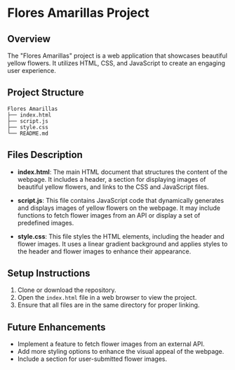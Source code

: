 # Flores Amarillas Project

## Overview
The "Flores Amarillas" project is a web application that showcases beautiful yellow flowers. It utilizes HTML, CSS, and JavaScript to create an engaging user experience.

## Project Structure
```
Flores Amarillas
├── index.html
├── script.js
├── style.css
└── README.md
```

## Files Description

- **index.html**: The main HTML document that structures the content of the webpage. It includes a header, a section for displaying images of beautiful yellow flowers, and links to the CSS and JavaScript files.

- **script.js**: This file contains JavaScript code that dynamically generates and displays images of yellow flowers on the webpage. It may include functions to fetch flower images from an API or display a set of predefined images.

- **style.css**: This file styles the HTML elements, including the header and flower images. It uses a linear gradient background and applies styles to the header and flower images to enhance their appearance.

## Setup Instructions
1. Clone or download the repository.
2. Open the `index.html` file in a web browser to view the project.
3. Ensure that all files are in the same directory for proper linking.

## Future Enhancements
- Implement a feature to fetch flower images from an external API.
- Add more styling options to enhance the visual appeal of the webpage.
- Include a section for user-submitted flower images.